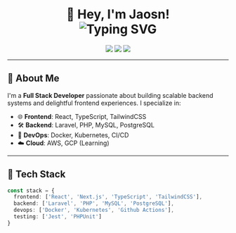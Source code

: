 <h1 align="center">
  👋 Hey, I'm Jaosn!
  <br/>
  <img src="https://readme-typing-svg.demolab.com?font=Fira+Code&pause=1000&center=true&vCenter=true&width=435&lines=Full+Stack+Developer;Laravel+%7C+React+%7C+TypeScript;Docker+%26+Kubernetes+Pro" alt="Typing SVG" />
</h1>

<p align="center">
  <a href="https://github.com/jaosn"><img src="https://img.shields.io/github/followers/jaosn?label=Follow&style=social"></a>
  <a href="https://www.linkedin.com/in/yourprofile"><img src="https://img.shields.io/badge/LinkedIn-blue?style=flat&logo=linkedin"></a>
  <a href="mailto:yourmail@example.com"><img src="https://img.shields.io/badge/Email-D14836?style=flat&logo=gmail&logoColor=white"></a>
</p>

---

## 🚀 About Me

I'm a **Full Stack Developer** passionate about building scalable backend systems and delightful frontend experiences. I specialize in:

- 🌐 **Frontend**: React, TypeScript, TailwindCSS
- 🛠 **Backend**: Laravel, PHP, MySQL, PostgreSQL
- 🐳 **DevOps**: Docker, Kubernetes, CI/CD
- ☁️ **Cloud**: AWS, GCP (Learning)

---

## 🔧 Tech Stack

```ts
const stack = {
  frontend: ['React', 'Next.js', 'TypeScript', 'TailwindCSS'],
  backend: ['Laravel', 'PHP', 'MySQL', 'PostgreSQL'],
  devops: ['Docker', 'Kubernetes', 'Github Actions'],
  testing: ['Jest', 'PHPUnit']
}

